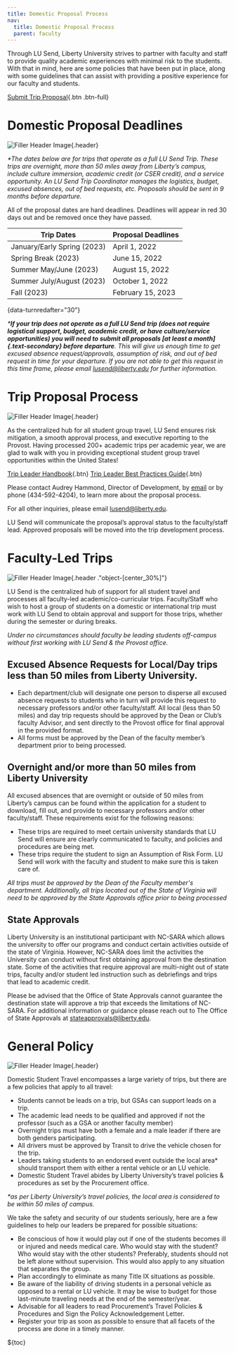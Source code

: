 ```yaml
---
title: Domestic Proposal Process
nav:
  title: Domestic Proposal Process
  parent: faculty
---
```


Through LU Send, Liberty University strives to partner with faculty and staff to provide quality academic experiences with minimal risk to the students. With that in mind, here are some policies that have been put in place, along with some guidelines that can assist with providing a positive experience for our faculty and students.

[Submit Trip Proposal](https://liberty.co1.qualtrics.com/jfe/form/SV_6WLZxhZxu6fhntc?BaseType=domestic){.btn .btn-full}

# Domestic Proposal Deadlines

![Filler Header Image](https://liberty-sa.terradotta.com/_customtags/ct_Image.cfm?Image_ID=35651){.header}

_\*The dates below are for trips that operate as a full LU Send Trip. These trips are overnight, more than 50 miles away from Liberty’s campus, include culture immersion, academic credit (or CSER credit), and a service opportunity. An LU Send Trip Coordinator manages the logistics, budget, excused absences, out of bed requests, etc. Proposals should be sent in 9 months before departure._

All of the proposal dates are hard deadlines. Deadlines will appear in red 30 days out and be removed once they have passed.

<!-- Will automatically update and sort -->
<!-- Make sure {date-turnredafter="number"} is included -->

| Trip Dates                  | Proposal Deadlines |
| --------------------------- | ------------------ |
| January/Early Spring (2023) | April 1, 2022      |
| Spring Break (2023)         | June 15, 2022      |
| Summer May/June (2023)      | August 15, 2022    |
| Summer July/August (2023)   | October 1, 2022    |
| Fall (2023)                 | February 15, 2023  |

{data-turnredafter="30"}

_\***If your trip does not operate as a full LU Send trip (does not require logistical support, budget, academic credit, or have culture/service opportunities) you will need to submit all proposals [at least a month]{.text-secondary} before departure**. This will give us enough time to get excused absence request/approvals, assumption of risk, and out of bed request in time for your departure. If you are not able to get this request in this time frame, please email [lusend@liberty.edu](mailto:lusend@liberty.edu) for further information._

# Trip Proposal Process

![Filler Header Image](https://liberty-sa.terradotta.com/_customtags/ct_Image.cfm?Image_ID=35653){.header}

As the centralized hub for all student group travel, LU Send ensures risk mitigation, a smooth approval process, and executive reporting to the Provost. Having processed 200+ academic trips per academic year, we are glad to walk with you in providing exceptional student group travel opportunities within the United States!

<div class="text-center">

[Trip Leader
Handbook](https://liberty-sa.terradotta.com/_customtags/ct_FileRetrieve.cfm?File_ID=27452){.btn} [Trip Leader Best
Practices Guide](https://liberty-sa.terradotta.com/_customtags/ct_FileRetrieve.cfm?File_ID=27453){.btn}

</div>

Please contact Audrey Hammond, Director of Development, by [email](mailto:agbeman@liberty.edu) or by phone (434-592-4204), to learn more about the proposal process.

For all other inquiries, please email [lusend@liberty.edu](mailto:lusend@liberty.edu).

LU Send will communicate the proposal’s approval status to the faculty/staff lead. Approved proposals will be moved into the trip development process.

# Faculty-Led Trips

![Filler Header Image](https://liberty-sa.terradotta.com/_customtags/ct_Image.cfm?Image_ID=35657){.header ."object-[center_30%]"}

LU Send is the centralized hub of support for all student travel and processes all faculty-led academic/co-curricular trips. Faculty/Staff who wish to host a group of students on a domestic or international trip must work with LU Send to obtain approval and support for those trips, whether during the semester or during breaks.

_Under no circumstances should faculty be leading students off-campus without first working with LU Send & the Provost office._

## Excused Absence Requests for Local/Day trips less than 50 miles from Liberty University.

- Each department/club will designate one person to disperse all excused absence requests to students who in turn will provide this request to necessary professors and/or other faculty/staff. All local (less than 50 miles) and day trip requests should be approved by the Dean or Club’s faculty Advisor, and sent directly to the Provost office for final approval in the provided format.
- All forms must be approved by the Dean of the faculty member’s department prior to being processed.

## Overnight and/or more than 50 miles from Liberty University

All excused absences that are overnight or outside of 50 miles from Liberty’s campus can be found within the application for a student to download, fill out, and provide to necessary professors and/or other faculty/staff. These requirements exist for the following reasons:

- These trips are required to meet certain university standards that LU Send will ensure are clearly communicated to faculty, and policies and procedures are being met.
- These trips require the student to sign an Assumption of Risk Form. LU Send will work with the faculty and student to make sure this is taken care of.

_*All trips must be approved by the Dean of the Faculty member's department. Additionally, all trips located out of the State of Virginia will need to be approved by the State Approvals office prior to being processed*_

## State Approvals

Liberty University is an institutional participant with NC-SARA which allows the university to offer our programs and conduct certain activities outside of the state of Virginia. However, NC-SARA does limit the activities the University can conduct without first obtaining approval from the destination state. Some of the activities that require approval are multi-night out of state trips, faculty and/or student led instruction such as debriefings and trips that lead to academic credit.

Please be advised that the Office of State Approvals cannot guarantee the destination state will approve a trip that exceeds the limitations of NC-SARA. For additional information or guidance please reach out to The Office of State Approvals at [stateapprovals@liberty.edu](mailto:stateapprovals@liberty.edu).

# General Policy

![Filler Header Image](https://liberty-sa.terradotta.com/_customtags/ct_Image.cfm?Image_ID=35574){.header}

Domestic Student Travel encompasses a large variety of trips, but there are a few policies that apply to all travel:

- Students cannot be leads on a trip, but GSAs can support leads on a trip.
- The academic lead needs to be qualified and approved if not the professor (such as a GSA or another faculty member)
- Overnight trips must have both a female and a male leader if there are both genders participating.
- All drivers must be approved by Transit to drive the vehicle chosen for the trip.
- Leaders taking students to an endorsed event outside the local area\* should transport them with either a rental vehicle or an LU vehicle.
- Domestic Student Travel abides by Liberty University’s travel policies & procedures as set by the Procurement office.

_\*as per Liberty University’s travel policies, the local area is considered to be within 50 miles of campus._

We take the safety and security of our students seriously, here are a few guidelines to help our leaders be prepared for possible situations:

- Be conscious of how it would play out if one of the students becomes ill or injured and needs medical care. Who would stay with the student? Who would stay with the other students? Preferably, students should not be left alone without supervision. This would also apply to any situation that separates the group.
- Plan accordingly to eliminate as many Title IX situations as possible.
- Be aware of the liability of driving students in a personal vehicle as opposed to a rental or LU vehicle. It may be wise to budget for those last-minute traveling needs at the end of the semester/year.
- Advisable for all leaders to read Procurement’s Travel Policies & Procedures and Sign the Policy Acknowledgement Letter.
- Register your trip as soon as possible to ensure that all facets of the process are done in a timely manner.

${toc}
